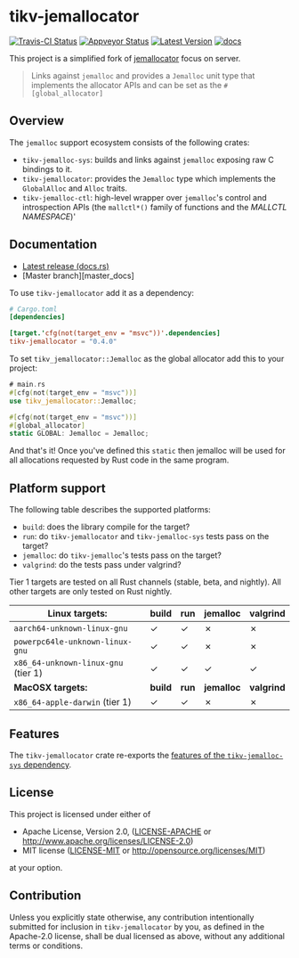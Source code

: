 # tikv-jemallocator

[![Travis-CI Status]][travis] [![Appveyor Status]][appveyor] [![Latest Version]][crates.io] [![docs]][docs.rs]

This project is a simplified fork of [jemallocator](https://github.com/gnzlbg/jemallocator) focus on server.

> Links against `jemalloc` and provides a `Jemalloc` unit type that implements
> the allocator APIs and can be set as the `#[global_allocator]`

## Overview

The `jemalloc` support ecosystem consists of the following crates:

* `tikv-jemalloc-sys`: builds and links against `jemalloc` exposing raw C bindings to it.
* `tikv-jemallocator`: provides the `Jemalloc` type which implements the
  `GlobalAlloc` and `Alloc` traits. 
* `tikv-jemalloc-ctl`: high-level wrapper over `jemalloc`'s control and introspection
  APIs (the `mallctl*()` family of functions and the _MALLCTL NAMESPACE_)'

## Documentation

* [Latest release (docs.rs)][docs.rs]
* [Master branch][master_docs]

To use `tikv-jemallocator` add it as a dependency:

```toml
# Cargo.toml
[dependencies]

[target.'cfg(not(target_env = "msvc"))'.dependencies]
tikv-jemallocator = "0.4.0"
```

To set `tikv_jemallocator::Jemalloc` as the global allocator add this to your project:

```rust
# main.rs
#[cfg(not(target_env = "msvc"))]
use tikv_jemallocator::Jemalloc;

#[cfg(not(target_env = "msvc"))]
#[global_allocator]
static GLOBAL: Jemalloc = Jemalloc;
```

And that's it! Once you've defined this `static` then jemalloc will be used for
all allocations requested by Rust code in the same program.

## Platform support

The following table describes the supported platforms: 

* `build`: does the library compile for the target?
* `run`: do `tikv-jemallocator` and `tikv-jemalloc-sys` tests pass on the target?
* `jemalloc`: do `tikv-jemalloc`'s tests pass on the target?
* `valgrind`: do the tests pass under valgrind?

Tier 1 targets are tested on all Rust channels (stable, beta, and nightly). All
other targets are only tested on Rust nightly.

| Linux targets:                      | build     | run     | jemalloc     | valgrind     |
|-------------------------------------|-----------|---------|--------------|--------------|
| `aarch64-unknown-linux-gnu`         | ✓         | ✓       | ✗            | ✗            |
| `powerpc64le-unknown-linux-gnu`     | ✓         | ✓       | ✗            | ✗            |
| `x86_64-unknown-linux-gnu` (tier 1) | ✓         | ✓       | ✓            | ✓            |
| **MacOSX targets:**                 | **build** | **run** | **jemalloc** | **valgrind** |
| `x86_64-apple-darwin` (tier 1)      | ✓         | ✓       | ✗            | ✗            |

## Features

The `tikv-jemallocator` crate re-exports the [features of the `tikv-jemalloc-sys`
dependency](https://github.com/tikv/jemallocator/blob/master/jemalloc-sys/README.md).

## License

This project is licensed under either of

 * Apache License, Version 2.0, ([LICENSE-APACHE](LICENSE-APACHE) or
   http://www.apache.org/licenses/LICENSE-2.0)
 * MIT license ([LICENSE-MIT](LICENSE-MIT) or
   http://opensource.org/licenses/MIT)

at your option.

## Contribution

Unless you explicitly state otherwise, any contribution intentionally submitted
for inclusion in `tikv-jemallocator` by you, as defined in the Apache-2.0 license,
shall be dual licensed as above, without any additional terms or conditions.

[travis]: https://travis-ci.com/tikv/jemallocator
[Travis-CI Status]: https://travis-ci.com/tikv/jemallocator.svg?branch=master
[appveyor]: https://ci.appveyor.com/project/tikv/jemallocator/branch/master
[Appveyor Status]: https://ci.appveyor.com/api/projects/status/github/tikv/jemallocator?branch=master&svg=true
[Latest Version]: https://img.shields.io/crates/v/tikv-jemallocator.svg
[crates.io]: https://crates.io/crates/tikv-jemallocator
[docs]: https://docs.rs/tikv-jemallocator/badge.svg
[docs.rs]: https://docs.rs/tikv-jemallocator/
